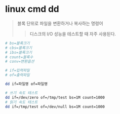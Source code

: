 # linux cmd dd

> 블록 단위로 파일을 변환하거나 복사하는 명령어
>
> > 디스크의 I/O 성능을 테스트할 때 자주 사용된다.

```sh
# bs=블록크기
# cbs=블록크기
# ibs=블록크기
# count=블록수
# conv=변환옵션

# if=입력파일
# of=출력파일

dd if=파일명 of=파일명

# 쓰기 속도 테스트
dd if=/dev/zero of=/tmp/test bs=1M count=1000
# 읽기 속도 테스트
dd if=/tmp/test of=/dev/null bs=1M count=1000
```

